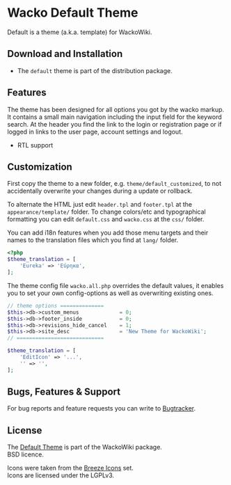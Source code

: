 # Wacko Default Theme

Default is a theme (a.k.a. template) for WackoWiki.


## Download and Installation

* The `default` theme is part of the distribution package.

## Features

The theme has been designed for all options you got by the wacko markup. It
contains a small main navigation including the input field for the keyword
search. At the header you find the link to the login or registration page 
or if logged in links to the user page, account settings and logout. 

* RTL support

## Customization

First copy the theme to a new folder, e.g. `theme/default_customized`, to not accidentally 
overwrite your changes during a update or rollback.

To alternate the HTML just edit `header.tpl` and `footer.tpl` at the `appearance/template/`
folder. To change colors/etc and typographical formatting you can edit
`default.css` and `wacko.css` at the `css/` folder.

You can add i18n features when you add those menu targets and their names to the
translation files which you find at `lang/` folder.

```PHP
<?php
$theme_translation = [
	'Eureka' => 'Εύρηκα',
];

```

The theme config file `wacko.all.php` overrides the default values, 
it enables you to set your own config-options as well as overwriting existing ones. 

```PHP
// theme options ==============
$this->db->custom_menus				= 0;
$this->db->footer_inside			= 0;
$this->db->revisions_hide_cancel	= 1;
$this->db->site_desc				= 'New Theme for WackoWiki';
// ============================

$theme_translation = [
	'EditIcon' => '...',
	'' => '',
];
```

## Bugs, Features & Support

For bug reports and feature requests you can write to [Bugtracker](https://wackowiki.org/bugs/).

## License

The [Default Theme](https://wackowiki.org/doc/Dev/Themes/Default) is part of the WackoWiki package.  
BSD licence.

Icons were taken from the [Breeze Icons](https://github.com/KDE/breeze-icons) set.  
Icons are licensed under the LGPLv3.


